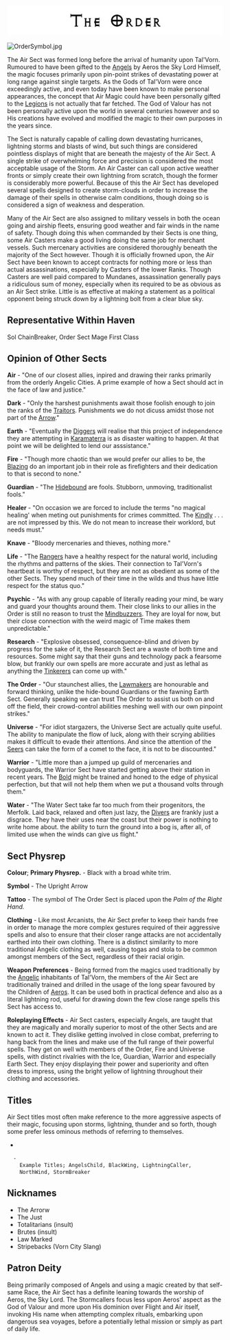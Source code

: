 

<div class="center" style="width: auto; margin-left: auto; margin-right: auto;">

![<File:The_Order.jpg>](The_Order.jpg "File:The_Order.jpg")

</div>

![OrderSymbol.jpg](OrderSymbol.jpg "OrderSymbol.jpg")

The Air Sect was formed long before the arrival of humanity upon
Tal'Vorn. Rumoured to have been gifted to the [Angels](Angel "wikilink")
by Aeros the Sky Lord Himself, the magic focuses primarily upon
pin-point strikes of devastating power at long range against single
targets. As the Gods of Tal'Vorn were once exceedingly active, and even
today have been known to make personal appearances, the concept that Air
Magic could have been personally gifted to the
[Legions](Angel "wikilink") is not actually that far fetched. The God of
Valour has not been personally active upon the world in several
centuries however and so His creations have evolved and modified the
magic to their own purposes in the years since.

The Sect is naturally capable of calling down devastating hurricanes,
lightning storms and blasts of wind, but such things are considered
pointless displays of might that are beneath the majesty of the Air
Sect. A single strike of overwhelming force and precision is considered
the most acceptable usage of the Storm. An Air Caster can call upon
active weather fronts or simply create their own lightning from scratch,
though the former is considerably more powerful. Because of this the Air
Sect has developed several spells designed to create storm-clouds in
order to increase the damage of their spells in otherwise calm
conditions, though doing so is considered a sign of weakness and
desperation.

Many of the Air Sect are also assigned to military vessels in both the
ocean going and airship fleets, ensuring good weather and fair winds in
the name of safety. Though doing this when commanded by their Sects is
one thing, some Air Casters make a good living doing the same job for
merchant vessels. Such mercenary activities are considered thoroughly
beneath the majority of the Sect however. Though it is officially
frowned upon, the Air Sect have been known to accept contracts for
nothing more or less than actual assassinations, especially by Casters
of the lower Ranks. Though Casters are well paid compared to Mundanes,
assassination generally pays a ridiculous sum of money, especially when
its required to be as obvious as an Air Sect strike. Little is as
effective at making a statement as a political opponent being struck
down by a lightning bolt from a clear blue sky.

## **Representative Within Haven**

Sol ChainBreaker, Order Sect Mage First Class

## **Opinion of Other Sects**

**Air** - "One of our closest allies, inpired and drawing their
ranks primarily from the orderly Angelic Cities. A prime example
of how a Sect should act in the face of law and justice."

**Dark** - "Only the harshest punishments await those foolish
enough to join the ranks of the [Traitors](Dark_Sect "wikilink").
Punishments we do not dicuss amidst those not part of the 
[Arrow](The_Order_Sect "wikilink")."

**Earth** - "Eventually the [Diggers](Earth_Sect "wikilink")
will realise that this project of independence they are 
attempting in [Karamaterra](Karamaterra "wikilink") is as
disaster waiting to happen. At that point we will be delighted
to lend our asssistance."

**Fire** - "Though more chaotic than we would prefer our allies to be,
the [Blazing](Fire_Sect "wikilink") do an important job in 
their role as firefighters and their dedication to that is 
second to none."

**Guardian** - "The [Hidebound](Guardian_Sect "wikilink") are fools.
Stubborn, unmoving, traditionalist fools."

**Healer** - "On occasion we are forced to include the terms "no
magical healing' when meting out punishments for crimes
committed. The [Kindly](Healer_Sect "wikilink") . . . are not
impressed by this. We do not mean to increase their worklord,
but needs must."

**Knave** - "Bloody mercenaries and thieves, nothing more."

**Life** - "The [Rangers](Life_Sect "wikilink") have a healthy respect
for the natural world, including the rhythms and patterns of the skies.
Their connection to Tal'Vorn's heartbeat is worthy of respect, but they
are not as obedient as some of the other Sects. They spend much of their
time in the wilds and thus have little respect for the status quo."

**Psychic** - "As with any group capable of literally reading your mind,
be wary and guard your thoughts around them. Their close links to our
allies in the Order is still no reason to trust the
[Mindbuzzers](Psychic_Sect "wikilink"). They are loyal for now, but
their close connection with the weird magic of Time makes them
unpredictable."

**Research** - "Explosive obsessed, consequence-blind and driven by
progress for the sake of it, the Research Sect are a waste of both time
and resources. Some might say that their guns and technology pack a
fearsome blow, but frankly our own spells are more accurate and just as
lethal as anything the [Tinkerers](Research_Sect "wikilink") can come up
with."

**The Order** - "Our staunchest allies, the
[Lawmakers](The_Order_Sect "wikilink") are honourable and forward
thinking, unlike the hide-bound Guardians or the fawning Earth Sect.
Generally speaking we can trust The Order to assist us both on and off
the field, their crowd-control abilities meshing well with our own
pinpoint strikes."

**Universe** - "For idiot stargazers, the Universe Sect are actually
quite useful. The ability to manipulate the flow of luck, along with
their scrying abilities makes it difficult to evade their attentions.
And since the attention of the [Seers](Universe_Sect "wikilink") can
take the form of a comet to the face, it is not to be discounted."

**Warrior** - "Little more than a jumped up guild of mercenaries and
bodyguards, the Warrior Sect have started getting above their station in
recent years. The [Bold](Warrior_Sect "wikilink") might be trained and
honed to the edge of physical perfection, but that will not help them
when we put a thousand volts through them."

**Water** - "The Water Sect take far too much from their progenitors,
the Merfolk. Laid back, relaxed and often just lazy, the
[Divers](Water_Sect "wikilink") are frankly just a disgrace. They have
their uses near the coast but their power is nothing to write home
about. the ability to turn the ground into a bog is, after all, of
limited use when the winds can give us flight."

## **Sect Physrep**

**Colour**; **Primary Physrep.** - Black with a broad white trim.

**Symbol** - The Upright Arrow

**Tattoo** - The symbol of The Order Sect is placed upon the *Palm of the Right Hand.*

**Clothing** - Like most Arcanists, the Air Sect prefer to keep their
hands free in order to manage the more complex gestures required of
their aggressive spells and also to ensure that their closer range
attacks are not accidentally earthed into their own clothing. There is a
distinct similarity to more traditional Angelic clothing as well,
causing togas and stola to be common amongst members of the Sect,
regardless of their racial origin.

**Weapon Preferences** - Being formed from the magics used traditionally
by the [Angelic](Angel "wikilink") inhabitants of Tal'Vorn, the members
of the Air Sect are traditionally trained and drilled in the usage of
the long spear favoured by the Children of
[Aeros](Aeros_the_Valorous "wikilink"). It can be used both in practical
defence and also as a literal lightning rod, useful for drawing down the
few close range spells this Sect has access to.

**Roleplaying Effects** - Air Sect casters, especially Angels, are
taught that they are magically and morally superior to most of the other
Sects and are known to act it. They dislike getting involved in close
combat, preferring to hang back from the lines and make use of the full
range of their powerful spells. They get on well with members of the
Order, Fire and Universe spells, with distinct rivalries with the Ice,
Guardian, Warrior and especially Earth Sect. They enjoy displaying their
power and superiority and often dress to impress, using the bright
yellow of lightning throughout their clothing and accessories.

## **Titles**

Air Sect titles most often make reference to the more aggressive aspects
of their magic, focusing upon storms, lightning, thunder and so forth,
though some prefer less ominous methods of referring to themselves.

  -

      -
        Example Titles; AngelsChild, BlackWing, LightningCaller,
        NorthWind, StormBreaker

## **Nicknames**

  - The Arrorw
  - The Just
  - Totalitarians (insult)
  - Brutes (insult)
  - Law Marked
  - Stripebacks (Vorn City Slang)

## **Patron Deity**

Being primarily composed of Angels and using a magic created by that
self-same Race, the Air Sect has a definite leaning towards the worship
of Aeros, the Sky Lord. The Stormcallers focus less upon Aeros' aspect
as the God of Valour and more upon His dominion over Flight and Air
itself, invoking His name when attempting complex rituals, embarking
upon dangerous sea voyages, before a potentially lethal mission or
simply as part of daily life.
